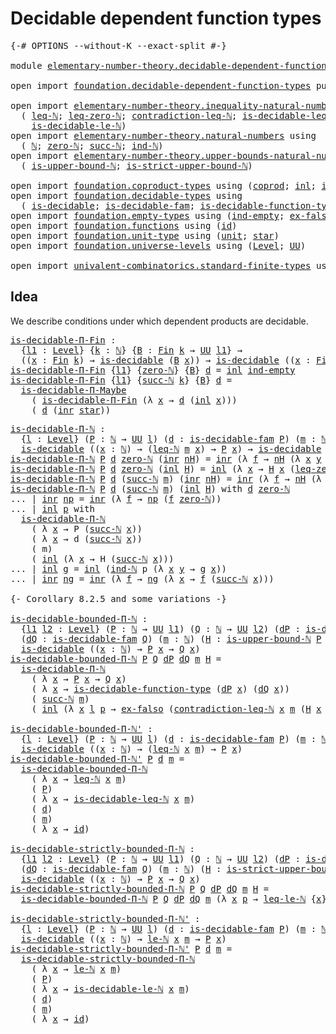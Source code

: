 # Decidable dependent function types

<pre class="Agda"><a id="47" class="Symbol">{-#</a> <a id="51" class="Keyword">OPTIONS</a> <a id="59" class="Pragma">--without-K</a> <a id="71" class="Pragma">--exact-split</a> <a id="85" class="Symbol">#-}</a>

<a id="90" class="Keyword">module</a> <a id="97" href="elementary-number-theory.decidable-dependent-function-types.html" class="Module">elementary-number-theory.decidable-dependent-function-types</a> <a id="157" class="Keyword">where</a>

<a id="164" class="Keyword">open</a> <a id="169" class="Keyword">import</a> <a id="176" href="foundation.decidable-dependent-function-types.html" class="Module">foundation.decidable-dependent-function-types</a> <a id="222" class="Keyword">public</a>

<a id="230" class="Keyword">open</a> <a id="235" class="Keyword">import</a> <a id="242" href="elementary-number-theory.inequality-natural-numbers.html" class="Module">elementary-number-theory.inequality-natural-numbers</a> <a id="294" class="Keyword">using</a>
  <a id="302" class="Symbol">(</a> <a id="304" href="elementary-number-theory.inequality-natural-numbers.html#1407" class="Function">leq-ℕ</a><a id="309" class="Symbol">;</a> <a id="311" href="elementary-number-theory.inequality-natural-numbers.html#1747" class="Function">leq-zero-ℕ</a><a id="321" class="Symbol">;</a> <a id="323" href="elementary-number-theory.inequality-natural-numbers.html#11981" class="Function">contradiction-leq-ℕ</a><a id="342" class="Symbol">;</a> <a id="344" href="elementary-number-theory.inequality-natural-numbers.html#2457" class="Function">is-decidable-leq-ℕ</a><a id="362" class="Symbol">;</a> <a id="364" href="elementary-number-theory.inequality-natural-numbers.html#12249" class="Function">leq-le-ℕ</a><a id="372" class="Symbol">;</a> <a id="374" href="elementary-number-theory.inequality-natural-numbers.html#9483" class="Function">le-ℕ</a><a id="378" class="Symbol">;</a>
    <a id="384" href="elementary-number-theory.inequality-natural-numbers.html#11101" class="Function">is-decidable-le-ℕ</a><a id="401" class="Symbol">)</a>
<a id="403" class="Keyword">open</a> <a id="408" class="Keyword">import</a> <a id="415" href="elementary-number-theory.natural-numbers.html" class="Module">elementary-number-theory.natural-numbers</a> <a id="456" class="Keyword">using</a>
  <a id="464" class="Symbol">(</a> <a id="466" href="elementary-number-theory.natural-numbers.html#1438" class="Datatype">ℕ</a><a id="467" class="Symbol">;</a> <a id="469" href="elementary-number-theory.natural-numbers.html#1459" class="InductiveConstructor">zero-ℕ</a><a id="475" class="Symbol">;</a> <a id="477" href="elementary-number-theory.natural-numbers.html#1472" class="InductiveConstructor">succ-ℕ</a><a id="483" class="Symbol">;</a> <a id="485" href="elementary-number-theory.natural-numbers.html#2491" class="Function">ind-ℕ</a><a id="490" class="Symbol">)</a>
<a id="492" class="Keyword">open</a> <a id="497" class="Keyword">import</a> <a id="504" href="elementary-number-theory.upper-bounds-natural-numbers.html" class="Module">elementary-number-theory.upper-bounds-natural-numbers</a> <a id="558" class="Keyword">using</a>
  <a id="566" class="Symbol">(</a> <a id="568" href="elementary-number-theory.upper-bounds-natural-numbers.html#636" class="Function">is-upper-bound-ℕ</a><a id="584" class="Symbol">;</a> <a id="586" href="elementary-number-theory.upper-bounds-natural-numbers.html#788" class="Function">is-strict-upper-bound-ℕ</a><a id="609" class="Symbol">)</a>

<a id="612" class="Keyword">open</a> <a id="617" class="Keyword">import</a> <a id="624" href="foundation.coproduct-types.html" class="Module">foundation.coproduct-types</a> <a id="651" class="Keyword">using</a> <a id="657" class="Symbol">(</a><a id="658" href="foundation.coproduct-types.html#1168" class="Datatype">coprod</a><a id="664" class="Symbol">;</a> <a id="666" href="foundation.coproduct-types.html#1239" class="InductiveConstructor">inl</a><a id="669" class="Symbol">;</a> <a id="671" href="foundation.coproduct-types.html#1262" class="InductiveConstructor">inr</a><a id="674" class="Symbol">)</a>
<a id="676" class="Keyword">open</a> <a id="681" class="Keyword">import</a> <a id="688" href="foundation.decidable-types.html" class="Module">foundation.decidable-types</a> <a id="715" class="Keyword">using</a>
  <a id="723" class="Symbol">(</a> <a id="725" href="foundation.decidable-types.html#1741" class="Function">is-decidable</a><a id="737" class="Symbol">;</a> <a id="739" href="foundation.decidable-types.html#1819" class="Function">is-decidable-fam</a><a id="755" class="Symbol">;</a> <a id="757" href="foundation.decidable-types.html#4311" class="Function">is-decidable-function-type</a><a id="783" class="Symbol">)</a>
<a id="785" class="Keyword">open</a> <a id="790" class="Keyword">import</a> <a id="797" href="foundation.empty-types.html" class="Module">foundation.empty-types</a> <a id="820" class="Keyword">using</a> <a id="826" class="Symbol">(</a><a id="827" href="foundation.empty-types.html#1316" class="Function">ind-empty</a><a id="836" class="Symbol">;</a> <a id="838" href="foundation.empty-types.html#1395" class="Function">ex-falso</a><a id="846" class="Symbol">)</a>
<a id="848" class="Keyword">open</a> <a id="853" class="Keyword">import</a> <a id="860" href="foundation.functions.html" class="Module">foundation.functions</a> <a id="881" class="Keyword">using</a> <a id="887" class="Symbol">(</a><a id="888" href="foundation-core.functions.html#309" class="Function">id</a><a id="890" class="Symbol">)</a>
<a id="892" class="Keyword">open</a> <a id="897" class="Keyword">import</a> <a id="904" href="foundation.unit-type.html" class="Module">foundation.unit-type</a> <a id="925" class="Keyword">using</a> <a id="931" class="Symbol">(</a><a id="932" href="foundation.unit-type.html#975" class="Datatype">unit</a><a id="936" class="Symbol">;</a> <a id="938" href="foundation.unit-type.html#999" class="InductiveConstructor">star</a><a id="942" class="Symbol">)</a>
<a id="944" class="Keyword">open</a> <a id="949" class="Keyword">import</a> <a id="956" href="foundation.universe-levels.html" class="Module">foundation.universe-levels</a> <a id="983" class="Keyword">using</a> <a id="989" class="Symbol">(</a><a id="990" href="Agda.Primitive.html#597" class="Postulate">Level</a><a id="995" class="Symbol">;</a> <a id="997" href="foundation-core.universe-levels.html#222" class="Primitive">UU</a><a id="999" class="Symbol">)</a>

<a id="1002" class="Keyword">open</a> <a id="1007" class="Keyword">import</a> <a id="1014" href="univalent-combinatorics.standard-finite-types.html" class="Module">univalent-combinatorics.standard-finite-types</a> <a id="1060" class="Keyword">using</a> <a id="1066" class="Symbol">(</a><a id="1067" href="univalent-combinatorics.standard-finite-types.html#1975" class="Function">Fin</a><a id="1070" class="Symbol">)</a>
</pre>
## Idea

We describe conditions under which dependent products are decidable.

<pre class="Agda"><a id="is-decidable-Π-Fin"></a><a id="1164" href="elementary-number-theory.decidable-dependent-function-types.html#1164" class="Function">is-decidable-Π-Fin</a> <a id="1183" class="Symbol">:</a>
  <a id="1187" class="Symbol">{</a><a id="1188" href="elementary-number-theory.decidable-dependent-function-types.html#1188" class="Bound">l1</a> <a id="1191" class="Symbol">:</a> <a id="1193" href="Agda.Primitive.html#597" class="Postulate">Level</a><a id="1198" class="Symbol">}</a> <a id="1200" class="Symbol">{</a><a id="1201" href="elementary-number-theory.decidable-dependent-function-types.html#1201" class="Bound">k</a> <a id="1203" class="Symbol">:</a> <a id="1205" href="elementary-number-theory.natural-numbers.html#1438" class="Datatype">ℕ</a><a id="1206" class="Symbol">}</a> <a id="1208" class="Symbol">{</a><a id="1209" href="elementary-number-theory.decidable-dependent-function-types.html#1209" class="Bound">B</a> <a id="1211" class="Symbol">:</a> <a id="1213" href="univalent-combinatorics.standard-finite-types.html#1975" class="Function">Fin</a> <a id="1217" href="elementary-number-theory.decidable-dependent-function-types.html#1201" class="Bound">k</a> <a id="1219" class="Symbol">→</a> <a id="1221" href="foundation-core.universe-levels.html#222" class="Primitive">UU</a> <a id="1224" href="elementary-number-theory.decidable-dependent-function-types.html#1188" class="Bound">l1</a><a id="1226" class="Symbol">}</a> <a id="1228" class="Symbol">→</a>
  <a id="1232" class="Symbol">((</a><a id="1234" href="elementary-number-theory.decidable-dependent-function-types.html#1234" class="Bound">x</a> <a id="1236" class="Symbol">:</a> <a id="1238" href="univalent-combinatorics.standard-finite-types.html#1975" class="Function">Fin</a> <a id="1242" href="elementary-number-theory.decidable-dependent-function-types.html#1201" class="Bound">k</a><a id="1243" class="Symbol">)</a> <a id="1245" class="Symbol">→</a> <a id="1247" href="foundation.decidable-types.html#1741" class="Function">is-decidable</a> <a id="1260" class="Symbol">(</a><a id="1261" href="elementary-number-theory.decidable-dependent-function-types.html#1209" class="Bound">B</a> <a id="1263" href="elementary-number-theory.decidable-dependent-function-types.html#1234" class="Bound">x</a><a id="1264" class="Symbol">))</a> <a id="1267" class="Symbol">→</a> <a id="1269" href="foundation.decidable-types.html#1741" class="Function">is-decidable</a> <a id="1282" class="Symbol">((</a><a id="1284" href="elementary-number-theory.decidable-dependent-function-types.html#1284" class="Bound">x</a> <a id="1286" class="Symbol">:</a> <a id="1288" href="univalent-combinatorics.standard-finite-types.html#1975" class="Function">Fin</a> <a id="1292" href="elementary-number-theory.decidable-dependent-function-types.html#1201" class="Bound">k</a><a id="1293" class="Symbol">)</a> <a id="1295" class="Symbol">→</a> <a id="1297" href="elementary-number-theory.decidable-dependent-function-types.html#1209" class="Bound">B</a> <a id="1299" href="elementary-number-theory.decidable-dependent-function-types.html#1284" class="Bound">x</a><a id="1300" class="Symbol">)</a>
<a id="1302" href="elementary-number-theory.decidable-dependent-function-types.html#1164" class="Function">is-decidable-Π-Fin</a> <a id="1321" class="Symbol">{</a><a id="1322" href="elementary-number-theory.decidable-dependent-function-types.html#1322" class="Bound">l1</a><a id="1324" class="Symbol">}</a> <a id="1326" class="Symbol">{</a><a id="1327" href="elementary-number-theory.natural-numbers.html#1459" class="InductiveConstructor">zero-ℕ</a><a id="1333" class="Symbol">}</a> <a id="1335" class="Symbol">{</a><a id="1336" href="elementary-number-theory.decidable-dependent-function-types.html#1336" class="Bound">B</a><a id="1337" class="Symbol">}</a> <a id="1339" href="elementary-number-theory.decidable-dependent-function-types.html#1339" class="Bound">d</a> <a id="1341" class="Symbol">=</a> <a id="1343" href="foundation.coproduct-types.html#1239" class="InductiveConstructor">inl</a> <a id="1347" href="foundation.empty-types.html#1316" class="Function">ind-empty</a>
<a id="1357" href="elementary-number-theory.decidable-dependent-function-types.html#1164" class="Function">is-decidable-Π-Fin</a> <a id="1376" class="Symbol">{</a><a id="1377" href="elementary-number-theory.decidable-dependent-function-types.html#1377" class="Bound">l1</a><a id="1379" class="Symbol">}</a> <a id="1381" class="Symbol">{</a><a id="1382" href="elementary-number-theory.natural-numbers.html#1472" class="InductiveConstructor">succ-ℕ</a> <a id="1389" href="elementary-number-theory.decidable-dependent-function-types.html#1389" class="Bound">k</a><a id="1390" class="Symbol">}</a> <a id="1392" class="Symbol">{</a><a id="1393" href="elementary-number-theory.decidable-dependent-function-types.html#1393" class="Bound">B</a><a id="1394" class="Symbol">}</a> <a id="1396" href="elementary-number-theory.decidable-dependent-function-types.html#1396" class="Bound">d</a> <a id="1398" class="Symbol">=</a>
  <a id="1402" href="foundation.decidable-dependent-function-types.html#1393" class="Function">is-decidable-Π-Maybe</a>
    <a id="1427" class="Symbol">(</a> <a id="1429" href="elementary-number-theory.decidable-dependent-function-types.html#1164" class="Function">is-decidable-Π-Fin</a> <a id="1448" class="Symbol">(λ</a> <a id="1451" href="elementary-number-theory.decidable-dependent-function-types.html#1451" class="Bound">x</a> <a id="1453" class="Symbol">→</a> <a id="1455" href="elementary-number-theory.decidable-dependent-function-types.html#1396" class="Bound">d</a> <a id="1457" class="Symbol">(</a><a id="1458" href="foundation.coproduct-types.html#1239" class="InductiveConstructor">inl</a> <a id="1462" href="elementary-number-theory.decidable-dependent-function-types.html#1451" class="Bound">x</a><a id="1463" class="Symbol">)))</a>
    <a id="1471" class="Symbol">(</a> <a id="1473" href="elementary-number-theory.decidable-dependent-function-types.html#1396" class="Bound">d</a> <a id="1475" class="Symbol">(</a><a id="1476" href="foundation.coproduct-types.html#1262" class="InductiveConstructor">inr</a> <a id="1480" href="foundation.unit-type.html#999" class="InductiveConstructor">star</a><a id="1484" class="Symbol">))</a>
</pre>
<pre class="Agda"><a id="is-decidable-Π-ℕ"></a><a id="1500" href="elementary-number-theory.decidable-dependent-function-types.html#1500" class="Function">is-decidable-Π-ℕ</a> <a id="1517" class="Symbol">:</a>
  <a id="1521" class="Symbol">{</a><a id="1522" href="elementary-number-theory.decidable-dependent-function-types.html#1522" class="Bound">l</a> <a id="1524" class="Symbol">:</a> <a id="1526" href="Agda.Primitive.html#597" class="Postulate">Level</a><a id="1531" class="Symbol">}</a> <a id="1533" class="Symbol">(</a><a id="1534" href="elementary-number-theory.decidable-dependent-function-types.html#1534" class="Bound">P</a> <a id="1536" class="Symbol">:</a> <a id="1538" href="elementary-number-theory.natural-numbers.html#1438" class="Datatype">ℕ</a> <a id="1540" class="Symbol">→</a> <a id="1542" href="foundation-core.universe-levels.html#222" class="Primitive">UU</a> <a id="1545" href="elementary-number-theory.decidable-dependent-function-types.html#1522" class="Bound">l</a><a id="1546" class="Symbol">)</a> <a id="1548" class="Symbol">(</a><a id="1549" href="elementary-number-theory.decidable-dependent-function-types.html#1549" class="Bound">d</a> <a id="1551" class="Symbol">:</a> <a id="1553" href="foundation.decidable-types.html#1819" class="Function">is-decidable-fam</a> <a id="1570" href="elementary-number-theory.decidable-dependent-function-types.html#1534" class="Bound">P</a><a id="1571" class="Symbol">)</a> <a id="1573" class="Symbol">(</a><a id="1574" href="elementary-number-theory.decidable-dependent-function-types.html#1574" class="Bound">m</a> <a id="1576" class="Symbol">:</a> <a id="1578" href="elementary-number-theory.natural-numbers.html#1438" class="Datatype">ℕ</a><a id="1579" class="Symbol">)</a> <a id="1581" class="Symbol">→</a>
  <a id="1585" href="foundation.decidable-types.html#1741" class="Function">is-decidable</a> <a id="1598" class="Symbol">((</a><a id="1600" href="elementary-number-theory.decidable-dependent-function-types.html#1600" class="Bound">x</a> <a id="1602" class="Symbol">:</a> <a id="1604" href="elementary-number-theory.natural-numbers.html#1438" class="Datatype">ℕ</a><a id="1605" class="Symbol">)</a> <a id="1607" class="Symbol">→</a> <a id="1609" class="Symbol">(</a><a id="1610" href="elementary-number-theory.inequality-natural-numbers.html#1407" class="Function">leq-ℕ</a> <a id="1616" href="elementary-number-theory.decidable-dependent-function-types.html#1574" class="Bound">m</a> <a id="1618" href="elementary-number-theory.decidable-dependent-function-types.html#1600" class="Bound">x</a><a id="1619" class="Symbol">)</a> <a id="1621" class="Symbol">→</a> <a id="1623" href="elementary-number-theory.decidable-dependent-function-types.html#1534" class="Bound">P</a> <a id="1625" href="elementary-number-theory.decidable-dependent-function-types.html#1600" class="Bound">x</a><a id="1626" class="Symbol">)</a> <a id="1628" class="Symbol">→</a> <a id="1630" href="foundation.decidable-types.html#1741" class="Function">is-decidable</a> <a id="1643" class="Symbol">((</a><a id="1645" href="elementary-number-theory.decidable-dependent-function-types.html#1645" class="Bound">x</a> <a id="1647" class="Symbol">:</a> <a id="1649" href="elementary-number-theory.natural-numbers.html#1438" class="Datatype">ℕ</a><a id="1650" class="Symbol">)</a> <a id="1652" class="Symbol">→</a> <a id="1654" href="elementary-number-theory.decidable-dependent-function-types.html#1534" class="Bound">P</a> <a id="1656" href="elementary-number-theory.decidable-dependent-function-types.html#1645" class="Bound">x</a><a id="1657" class="Symbol">)</a>
<a id="1659" href="elementary-number-theory.decidable-dependent-function-types.html#1500" class="Function">is-decidable-Π-ℕ</a> <a id="1676" href="elementary-number-theory.decidable-dependent-function-types.html#1676" class="Bound">P</a> <a id="1678" href="elementary-number-theory.decidable-dependent-function-types.html#1678" class="Bound">d</a> <a id="1680" href="elementary-number-theory.natural-numbers.html#1459" class="InductiveConstructor">zero-ℕ</a> <a id="1687" class="Symbol">(</a><a id="1688" href="foundation.coproduct-types.html#1262" class="InductiveConstructor">inr</a> <a id="1692" href="elementary-number-theory.decidable-dependent-function-types.html#1692" class="Bound">nH</a><a id="1694" class="Symbol">)</a> <a id="1696" class="Symbol">=</a> <a id="1698" href="foundation.coproduct-types.html#1262" class="InductiveConstructor">inr</a> <a id="1702" class="Symbol">(λ</a> <a id="1705" href="elementary-number-theory.decidable-dependent-function-types.html#1705" class="Bound">f</a> <a id="1707" class="Symbol">→</a> <a id="1709" href="elementary-number-theory.decidable-dependent-function-types.html#1692" class="Bound">nH</a> <a id="1712" class="Symbol">(λ</a> <a id="1715" href="elementary-number-theory.decidable-dependent-function-types.html#1715" class="Bound">x</a> <a id="1717" href="elementary-number-theory.decidable-dependent-function-types.html#1717" class="Bound">y</a> <a id="1719" class="Symbol">→</a> <a id="1721" href="elementary-number-theory.decidable-dependent-function-types.html#1705" class="Bound">f</a> <a id="1723" href="elementary-number-theory.decidable-dependent-function-types.html#1715" class="Bound">x</a><a id="1724" class="Symbol">))</a>
<a id="1727" href="elementary-number-theory.decidable-dependent-function-types.html#1500" class="Function">is-decidable-Π-ℕ</a> <a id="1744" href="elementary-number-theory.decidable-dependent-function-types.html#1744" class="Bound">P</a> <a id="1746" href="elementary-number-theory.decidable-dependent-function-types.html#1746" class="Bound">d</a> <a id="1748" href="elementary-number-theory.natural-numbers.html#1459" class="InductiveConstructor">zero-ℕ</a> <a id="1755" class="Symbol">(</a><a id="1756" href="foundation.coproduct-types.html#1239" class="InductiveConstructor">inl</a> <a id="1760" href="elementary-number-theory.decidable-dependent-function-types.html#1760" class="Bound">H</a><a id="1761" class="Symbol">)</a> <a id="1763" class="Symbol">=</a> <a id="1765" href="foundation.coproduct-types.html#1239" class="InductiveConstructor">inl</a> <a id="1769" class="Symbol">(λ</a> <a id="1772" href="elementary-number-theory.decidable-dependent-function-types.html#1772" class="Bound">x</a> <a id="1774" class="Symbol">→</a> <a id="1776" href="elementary-number-theory.decidable-dependent-function-types.html#1760" class="Bound">H</a> <a id="1778" href="elementary-number-theory.decidable-dependent-function-types.html#1772" class="Bound">x</a> <a id="1780" class="Symbol">(</a><a id="1781" href="elementary-number-theory.inequality-natural-numbers.html#1747" class="Function">leq-zero-ℕ</a> <a id="1792" href="elementary-number-theory.decidable-dependent-function-types.html#1772" class="Bound">x</a><a id="1793" class="Symbol">))</a>
<a id="1796" href="elementary-number-theory.decidable-dependent-function-types.html#1500" class="Function">is-decidable-Π-ℕ</a> <a id="1813" href="elementary-number-theory.decidable-dependent-function-types.html#1813" class="Bound">P</a> <a id="1815" href="elementary-number-theory.decidable-dependent-function-types.html#1815" class="Bound">d</a> <a id="1817" class="Symbol">(</a><a id="1818" href="elementary-number-theory.natural-numbers.html#1472" class="InductiveConstructor">succ-ℕ</a> <a id="1825" href="elementary-number-theory.decidable-dependent-function-types.html#1825" class="Bound">m</a><a id="1826" class="Symbol">)</a> <a id="1828" class="Symbol">(</a><a id="1829" href="foundation.coproduct-types.html#1262" class="InductiveConstructor">inr</a> <a id="1833" href="elementary-number-theory.decidable-dependent-function-types.html#1833" class="Bound">nH</a><a id="1835" class="Symbol">)</a> <a id="1837" class="Symbol">=</a> <a id="1839" href="foundation.coproduct-types.html#1262" class="InductiveConstructor">inr</a> <a id="1843" class="Symbol">(λ</a> <a id="1846" href="elementary-number-theory.decidable-dependent-function-types.html#1846" class="Bound">f</a> <a id="1848" class="Symbol">→</a> <a id="1850" href="elementary-number-theory.decidable-dependent-function-types.html#1833" class="Bound">nH</a> <a id="1853" class="Symbol">(λ</a> <a id="1856" href="elementary-number-theory.decidable-dependent-function-types.html#1856" class="Bound">x</a> <a id="1858" href="elementary-number-theory.decidable-dependent-function-types.html#1858" class="Bound">y</a> <a id="1860" class="Symbol">→</a> <a id="1862" href="elementary-number-theory.decidable-dependent-function-types.html#1846" class="Bound">f</a> <a id="1864" href="elementary-number-theory.decidable-dependent-function-types.html#1856" class="Bound">x</a><a id="1865" class="Symbol">))</a>
<a id="1868" href="elementary-number-theory.decidable-dependent-function-types.html#1500" class="Function">is-decidable-Π-ℕ</a> <a id="1885" href="elementary-number-theory.decidable-dependent-function-types.html#1885" class="Bound">P</a> <a id="1887" href="elementary-number-theory.decidable-dependent-function-types.html#1887" class="Bound">d</a> <a id="1889" class="Symbol">(</a><a id="1890" href="elementary-number-theory.natural-numbers.html#1472" class="InductiveConstructor">succ-ℕ</a> <a id="1897" href="elementary-number-theory.decidable-dependent-function-types.html#1897" class="Bound">m</a><a id="1898" class="Symbol">)</a> <a id="1900" class="Symbol">(</a><a id="1901" href="foundation.coproduct-types.html#1239" class="InductiveConstructor">inl</a> <a id="1905" href="elementary-number-theory.decidable-dependent-function-types.html#1905" class="Bound">H</a><a id="1906" class="Symbol">)</a> <a id="1908" class="Keyword">with</a> <a id="1913" href="elementary-number-theory.decidable-dependent-function-types.html#1887" class="Bound">d</a> <a id="1915" href="elementary-number-theory.natural-numbers.html#1459" class="InductiveConstructor">zero-ℕ</a>
<a id="1922" class="Symbol">...</a> <a id="1926" class="Symbol">|</a> <a id="1928" href="foundation.coproduct-types.html#1262" class="InductiveConstructor">inr</a> <a id="1932" href="elementary-number-theory.decidable-dependent-function-types.html#1932" class="Bound">np</a> <a id="1935" class="Symbol">=</a> <a id="1937" href="foundation.coproduct-types.html#1262" class="InductiveConstructor">inr</a> <a id="1941" class="Symbol">(λ</a> <a id="1944" href="elementary-number-theory.decidable-dependent-function-types.html#1944" class="Bound">f</a> <a id="1946" class="Symbol">→</a> <a id="1948" href="elementary-number-theory.decidable-dependent-function-types.html#1932" class="Bound">np</a> <a id="1951" class="Symbol">(</a><a id="1952" href="elementary-number-theory.decidable-dependent-function-types.html#1944" class="Bound">f</a> <a id="1954" href="elementary-number-theory.natural-numbers.html#1459" class="InductiveConstructor">zero-ℕ</a><a id="1960" class="Symbol">))</a>
<a id="1963" class="Symbol">...</a> <a id="1967" class="Symbol">|</a> <a id="1969" href="foundation.coproduct-types.html#1239" class="InductiveConstructor">inl</a> <a id="1973" href="elementary-number-theory.decidable-dependent-function-types.html#1973" class="Bound">p</a> <a id="1975" class="Keyword">with</a>
  <a id="1982" href="elementary-number-theory.decidable-dependent-function-types.html#1500" class="Function">is-decidable-Π-ℕ</a>
    <a id="2003" class="Symbol">(</a> <a id="2005" class="Symbol">λ</a> <a id="2007" href="elementary-number-theory.decidable-dependent-function-types.html#2007" class="Bound">x</a> <a id="2009" class="Symbol">→</a> <a id="2011" class="Bound">P</a> <a id="2013" class="Symbol">(</a><a id="2014" href="elementary-number-theory.natural-numbers.html#1472" class="InductiveConstructor">succ-ℕ</a> <a id="2021" href="elementary-number-theory.decidable-dependent-function-types.html#2007" class="Bound">x</a><a id="2022" class="Symbol">))</a>
    <a id="2029" class="Symbol">(</a> <a id="2031" class="Symbol">λ</a> <a id="2033" href="elementary-number-theory.decidable-dependent-function-types.html#2033" class="Bound">x</a> <a id="2035" class="Symbol">→</a> <a id="2037" class="Bound">d</a> <a id="2039" class="Symbol">(</a><a id="2040" href="elementary-number-theory.natural-numbers.html#1472" class="InductiveConstructor">succ-ℕ</a> <a id="2047" href="elementary-number-theory.decidable-dependent-function-types.html#2033" class="Bound">x</a><a id="2048" class="Symbol">))</a>
    <a id="2055" class="Symbol">(</a> <a id="2057" class="Bound">m</a><a id="2058" class="Symbol">)</a>
    <a id="2064" class="Symbol">(</a> <a id="2066" href="foundation.coproduct-types.html#1239" class="InductiveConstructor">inl</a> <a id="2070" class="Symbol">(λ</a> <a id="2073" href="elementary-number-theory.decidable-dependent-function-types.html#2073" class="Bound">x</a> <a id="2075" class="Symbol">→</a> <a id="2077" class="Bound">H</a> <a id="2079" class="Symbol">(</a><a id="2080" href="elementary-number-theory.natural-numbers.html#1472" class="InductiveConstructor">succ-ℕ</a> <a id="2087" href="elementary-number-theory.decidable-dependent-function-types.html#2073" class="Bound">x</a><a id="2088" class="Symbol">)))</a>
<a id="2092" class="Symbol">...</a> <a id="2096" class="Symbol">|</a> <a id="2098" href="foundation.coproduct-types.html#1239" class="InductiveConstructor">inl</a> <a id="2102" href="elementary-number-theory.decidable-dependent-function-types.html#2102" class="Bound">g</a> <a id="2104" class="Symbol">=</a> <a id="2106" href="foundation.coproduct-types.html#1239" class="InductiveConstructor">inl</a> <a id="2110" class="Symbol">(</a><a id="2111" href="elementary-number-theory.natural-numbers.html#2491" class="Function">ind-ℕ</a> <a id="2117" class="Bound">p</a> <a id="2119" class="Symbol">(λ</a> <a id="2122" href="elementary-number-theory.decidable-dependent-function-types.html#2122" class="Bound">x</a> <a id="2124" href="elementary-number-theory.decidable-dependent-function-types.html#2124" class="Bound">y</a> <a id="2126" class="Symbol">→</a> <a id="2128" href="elementary-number-theory.decidable-dependent-function-types.html#2102" class="Bound">g</a> <a id="2130" href="elementary-number-theory.decidable-dependent-function-types.html#2122" class="Bound">x</a><a id="2131" class="Symbol">))</a>
<a id="2134" class="Symbol">...</a> <a id="2138" class="Symbol">|</a> <a id="2140" href="foundation.coproduct-types.html#1262" class="InductiveConstructor">inr</a> <a id="2144" href="elementary-number-theory.decidable-dependent-function-types.html#2144" class="Bound">ng</a> <a id="2147" class="Symbol">=</a> <a id="2149" href="foundation.coproduct-types.html#1262" class="InductiveConstructor">inr</a> <a id="2153" class="Symbol">(λ</a> <a id="2156" href="elementary-number-theory.decidable-dependent-function-types.html#2156" class="Bound">f</a> <a id="2158" class="Symbol">→</a> <a id="2160" href="elementary-number-theory.decidable-dependent-function-types.html#2144" class="Bound">ng</a> <a id="2163" class="Symbol">(λ</a> <a id="2166" href="elementary-number-theory.decidable-dependent-function-types.html#2166" class="Bound">x</a> <a id="2168" class="Symbol">→</a> <a id="2170" href="elementary-number-theory.decidable-dependent-function-types.html#2156" class="Bound">f</a> <a id="2172" class="Symbol">(</a><a id="2173" href="elementary-number-theory.natural-numbers.html#1472" class="InductiveConstructor">succ-ℕ</a> <a id="2180" href="elementary-number-theory.decidable-dependent-function-types.html#2166" class="Bound">x</a><a id="2181" class="Symbol">)))</a>

<a id="2186" class="Comment">{- Corollary 8.2.5 and some variations -}</a>

<a id="is-decidable-bounded-Π-ℕ"></a><a id="2229" href="elementary-number-theory.decidable-dependent-function-types.html#2229" class="Function">is-decidable-bounded-Π-ℕ</a> <a id="2254" class="Symbol">:</a>
  <a id="2258" class="Symbol">{</a><a id="2259" href="elementary-number-theory.decidable-dependent-function-types.html#2259" class="Bound">l1</a> <a id="2262" href="elementary-number-theory.decidable-dependent-function-types.html#2262" class="Bound">l2</a> <a id="2265" class="Symbol">:</a> <a id="2267" href="Agda.Primitive.html#597" class="Postulate">Level</a><a id="2272" class="Symbol">}</a> <a id="2274" class="Symbol">(</a><a id="2275" href="elementary-number-theory.decidable-dependent-function-types.html#2275" class="Bound">P</a> <a id="2277" class="Symbol">:</a> <a id="2279" href="elementary-number-theory.natural-numbers.html#1438" class="Datatype">ℕ</a> <a id="2281" class="Symbol">→</a> <a id="2283" href="foundation-core.universe-levels.html#222" class="Primitive">UU</a> <a id="2286" href="elementary-number-theory.decidable-dependent-function-types.html#2259" class="Bound">l1</a><a id="2288" class="Symbol">)</a> <a id="2290" class="Symbol">(</a><a id="2291" href="elementary-number-theory.decidable-dependent-function-types.html#2291" class="Bound">Q</a> <a id="2293" class="Symbol">:</a> <a id="2295" href="elementary-number-theory.natural-numbers.html#1438" class="Datatype">ℕ</a> <a id="2297" class="Symbol">→</a> <a id="2299" href="foundation-core.universe-levels.html#222" class="Primitive">UU</a> <a id="2302" href="elementary-number-theory.decidable-dependent-function-types.html#2262" class="Bound">l2</a><a id="2304" class="Symbol">)</a> <a id="2306" class="Symbol">(</a><a id="2307" href="elementary-number-theory.decidable-dependent-function-types.html#2307" class="Bound">dP</a> <a id="2310" class="Symbol">:</a> <a id="2312" href="foundation.decidable-types.html#1819" class="Function">is-decidable-fam</a> <a id="2329" href="elementary-number-theory.decidable-dependent-function-types.html#2275" class="Bound">P</a><a id="2330" class="Symbol">)</a> <a id="2332" class="Symbol">→</a>
  <a id="2336" class="Symbol">(</a><a id="2337" href="elementary-number-theory.decidable-dependent-function-types.html#2337" class="Bound">dQ</a> <a id="2340" class="Symbol">:</a> <a id="2342" href="foundation.decidable-types.html#1819" class="Function">is-decidable-fam</a> <a id="2359" href="elementary-number-theory.decidable-dependent-function-types.html#2291" class="Bound">Q</a><a id="2360" class="Symbol">)</a> <a id="2362" class="Symbol">(</a><a id="2363" href="elementary-number-theory.decidable-dependent-function-types.html#2363" class="Bound">m</a> <a id="2365" class="Symbol">:</a> <a id="2367" href="elementary-number-theory.natural-numbers.html#1438" class="Datatype">ℕ</a><a id="2368" class="Symbol">)</a> <a id="2370" class="Symbol">(</a><a id="2371" href="elementary-number-theory.decidable-dependent-function-types.html#2371" class="Bound">H</a> <a id="2373" class="Symbol">:</a> <a id="2375" href="elementary-number-theory.upper-bounds-natural-numbers.html#636" class="Function">is-upper-bound-ℕ</a> <a id="2392" href="elementary-number-theory.decidable-dependent-function-types.html#2275" class="Bound">P</a> <a id="2394" href="elementary-number-theory.decidable-dependent-function-types.html#2363" class="Bound">m</a><a id="2395" class="Symbol">)</a> <a id="2397" class="Symbol">→</a>
  <a id="2401" href="foundation.decidable-types.html#1741" class="Function">is-decidable</a> <a id="2414" class="Symbol">((</a><a id="2416" href="elementary-number-theory.decidable-dependent-function-types.html#2416" class="Bound">x</a> <a id="2418" class="Symbol">:</a> <a id="2420" href="elementary-number-theory.natural-numbers.html#1438" class="Datatype">ℕ</a><a id="2421" class="Symbol">)</a> <a id="2423" class="Symbol">→</a> <a id="2425" href="elementary-number-theory.decidable-dependent-function-types.html#2275" class="Bound">P</a> <a id="2427" href="elementary-number-theory.decidable-dependent-function-types.html#2416" class="Bound">x</a> <a id="2429" class="Symbol">→</a> <a id="2431" href="elementary-number-theory.decidable-dependent-function-types.html#2291" class="Bound">Q</a> <a id="2433" href="elementary-number-theory.decidable-dependent-function-types.html#2416" class="Bound">x</a><a id="2434" class="Symbol">)</a>
<a id="2436" href="elementary-number-theory.decidable-dependent-function-types.html#2229" class="Function">is-decidable-bounded-Π-ℕ</a> <a id="2461" href="elementary-number-theory.decidable-dependent-function-types.html#2461" class="Bound">P</a> <a id="2463" href="elementary-number-theory.decidable-dependent-function-types.html#2463" class="Bound">Q</a> <a id="2465" href="elementary-number-theory.decidable-dependent-function-types.html#2465" class="Bound">dP</a> <a id="2468" href="elementary-number-theory.decidable-dependent-function-types.html#2468" class="Bound">dQ</a> <a id="2471" href="elementary-number-theory.decidable-dependent-function-types.html#2471" class="Bound">m</a> <a id="2473" href="elementary-number-theory.decidable-dependent-function-types.html#2473" class="Bound">H</a> <a id="2475" class="Symbol">=</a>
  <a id="2479" href="elementary-number-theory.decidable-dependent-function-types.html#1500" class="Function">is-decidable-Π-ℕ</a>
    <a id="2500" class="Symbol">(</a> <a id="2502" class="Symbol">λ</a> <a id="2504" href="elementary-number-theory.decidable-dependent-function-types.html#2504" class="Bound">x</a> <a id="2506" class="Symbol">→</a> <a id="2508" href="elementary-number-theory.decidable-dependent-function-types.html#2461" class="Bound">P</a> <a id="2510" href="elementary-number-theory.decidable-dependent-function-types.html#2504" class="Bound">x</a> <a id="2512" class="Symbol">→</a> <a id="2514" href="elementary-number-theory.decidable-dependent-function-types.html#2463" class="Bound">Q</a> <a id="2516" href="elementary-number-theory.decidable-dependent-function-types.html#2504" class="Bound">x</a><a id="2517" class="Symbol">)</a>
    <a id="2523" class="Symbol">(</a> <a id="2525" class="Symbol">λ</a> <a id="2527" href="elementary-number-theory.decidable-dependent-function-types.html#2527" class="Bound">x</a> <a id="2529" class="Symbol">→</a> <a id="2531" href="foundation.decidable-types.html#4311" class="Function">is-decidable-function-type</a> <a id="2558" class="Symbol">(</a><a id="2559" href="elementary-number-theory.decidable-dependent-function-types.html#2465" class="Bound">dP</a> <a id="2562" href="elementary-number-theory.decidable-dependent-function-types.html#2527" class="Bound">x</a><a id="2563" class="Symbol">)</a> <a id="2565" class="Symbol">(</a><a id="2566" href="elementary-number-theory.decidable-dependent-function-types.html#2468" class="Bound">dQ</a> <a id="2569" href="elementary-number-theory.decidable-dependent-function-types.html#2527" class="Bound">x</a><a id="2570" class="Symbol">))</a>
    <a id="2577" class="Symbol">(</a> <a id="2579" href="elementary-number-theory.natural-numbers.html#1472" class="InductiveConstructor">succ-ℕ</a> <a id="2586" href="elementary-number-theory.decidable-dependent-function-types.html#2471" class="Bound">m</a><a id="2587" class="Symbol">)</a>
    <a id="2593" class="Symbol">(</a> <a id="2595" href="foundation.coproduct-types.html#1239" class="InductiveConstructor">inl</a> <a id="2599" class="Symbol">(λ</a> <a id="2602" href="elementary-number-theory.decidable-dependent-function-types.html#2602" class="Bound">x</a> <a id="2604" href="elementary-number-theory.decidable-dependent-function-types.html#2604" class="Bound">l</a> <a id="2606" href="elementary-number-theory.decidable-dependent-function-types.html#2606" class="Bound">p</a> <a id="2608" class="Symbol">→</a> <a id="2610" href="foundation.empty-types.html#1395" class="Function">ex-falso</a> <a id="2619" class="Symbol">(</a><a id="2620" href="elementary-number-theory.inequality-natural-numbers.html#11981" class="Function">contradiction-leq-ℕ</a> <a id="2640" href="elementary-number-theory.decidable-dependent-function-types.html#2602" class="Bound">x</a> <a id="2642" href="elementary-number-theory.decidable-dependent-function-types.html#2471" class="Bound">m</a> <a id="2644" class="Symbol">(</a><a id="2645" href="elementary-number-theory.decidable-dependent-function-types.html#2473" class="Bound">H</a> <a id="2647" href="elementary-number-theory.decidable-dependent-function-types.html#2602" class="Bound">x</a> <a id="2649" href="elementary-number-theory.decidable-dependent-function-types.html#2606" class="Bound">p</a><a id="2650" class="Symbol">)</a> <a id="2652" href="elementary-number-theory.decidable-dependent-function-types.html#2604" class="Bound">l</a><a id="2653" class="Symbol">)))</a>

<a id="is-decidable-bounded-Π-ℕ&#39;"></a><a id="2658" href="elementary-number-theory.decidable-dependent-function-types.html#2658" class="Function">is-decidable-bounded-Π-ℕ&#39;</a> <a id="2684" class="Symbol">:</a>
  <a id="2688" class="Symbol">{</a><a id="2689" href="elementary-number-theory.decidable-dependent-function-types.html#2689" class="Bound">l</a> <a id="2691" class="Symbol">:</a> <a id="2693" href="Agda.Primitive.html#597" class="Postulate">Level</a><a id="2698" class="Symbol">}</a> <a id="2700" class="Symbol">(</a><a id="2701" href="elementary-number-theory.decidable-dependent-function-types.html#2701" class="Bound">P</a> <a id="2703" class="Symbol">:</a> <a id="2705" href="elementary-number-theory.natural-numbers.html#1438" class="Datatype">ℕ</a> <a id="2707" class="Symbol">→</a> <a id="2709" href="foundation-core.universe-levels.html#222" class="Primitive">UU</a> <a id="2712" href="elementary-number-theory.decidable-dependent-function-types.html#2689" class="Bound">l</a><a id="2713" class="Symbol">)</a> <a id="2715" class="Symbol">(</a><a id="2716" href="elementary-number-theory.decidable-dependent-function-types.html#2716" class="Bound">d</a> <a id="2718" class="Symbol">:</a> <a id="2720" href="foundation.decidable-types.html#1819" class="Function">is-decidable-fam</a> <a id="2737" href="elementary-number-theory.decidable-dependent-function-types.html#2701" class="Bound">P</a><a id="2738" class="Symbol">)</a> <a id="2740" class="Symbol">(</a><a id="2741" href="elementary-number-theory.decidable-dependent-function-types.html#2741" class="Bound">m</a> <a id="2743" class="Symbol">:</a> <a id="2745" href="elementary-number-theory.natural-numbers.html#1438" class="Datatype">ℕ</a><a id="2746" class="Symbol">)</a> <a id="2748" class="Symbol">→</a>
  <a id="2752" href="foundation.decidable-types.html#1741" class="Function">is-decidable</a> <a id="2765" class="Symbol">((</a><a id="2767" href="elementary-number-theory.decidable-dependent-function-types.html#2767" class="Bound">x</a> <a id="2769" class="Symbol">:</a> <a id="2771" href="elementary-number-theory.natural-numbers.html#1438" class="Datatype">ℕ</a><a id="2772" class="Symbol">)</a> <a id="2774" class="Symbol">→</a> <a id="2776" class="Symbol">(</a><a id="2777" href="elementary-number-theory.inequality-natural-numbers.html#1407" class="Function">leq-ℕ</a> <a id="2783" href="elementary-number-theory.decidable-dependent-function-types.html#2767" class="Bound">x</a> <a id="2785" href="elementary-number-theory.decidable-dependent-function-types.html#2741" class="Bound">m</a><a id="2786" class="Symbol">)</a> <a id="2788" class="Symbol">→</a> <a id="2790" href="elementary-number-theory.decidable-dependent-function-types.html#2701" class="Bound">P</a> <a id="2792" href="elementary-number-theory.decidable-dependent-function-types.html#2767" class="Bound">x</a><a id="2793" class="Symbol">)</a>
<a id="2795" href="elementary-number-theory.decidable-dependent-function-types.html#2658" class="Function">is-decidable-bounded-Π-ℕ&#39;</a> <a id="2821" href="elementary-number-theory.decidable-dependent-function-types.html#2821" class="Bound">P</a> <a id="2823" href="elementary-number-theory.decidable-dependent-function-types.html#2823" class="Bound">d</a> <a id="2825" href="elementary-number-theory.decidable-dependent-function-types.html#2825" class="Bound">m</a> <a id="2827" class="Symbol">=</a>
  <a id="2831" href="elementary-number-theory.decidable-dependent-function-types.html#2229" class="Function">is-decidable-bounded-Π-ℕ</a>
    <a id="2860" class="Symbol">(</a> <a id="2862" class="Symbol">λ</a> <a id="2864" href="elementary-number-theory.decidable-dependent-function-types.html#2864" class="Bound">x</a> <a id="2866" class="Symbol">→</a> <a id="2868" href="elementary-number-theory.inequality-natural-numbers.html#1407" class="Function">leq-ℕ</a> <a id="2874" href="elementary-number-theory.decidable-dependent-function-types.html#2864" class="Bound">x</a> <a id="2876" href="elementary-number-theory.decidable-dependent-function-types.html#2825" class="Bound">m</a><a id="2877" class="Symbol">)</a>
    <a id="2883" class="Symbol">(</a> <a id="2885" href="elementary-number-theory.decidable-dependent-function-types.html#2821" class="Bound">P</a><a id="2886" class="Symbol">)</a>
    <a id="2892" class="Symbol">(</a> <a id="2894" class="Symbol">λ</a> <a id="2896" href="elementary-number-theory.decidable-dependent-function-types.html#2896" class="Bound">x</a> <a id="2898" class="Symbol">→</a> <a id="2900" href="elementary-number-theory.inequality-natural-numbers.html#2457" class="Function">is-decidable-leq-ℕ</a> <a id="2919" href="elementary-number-theory.decidable-dependent-function-types.html#2896" class="Bound">x</a> <a id="2921" href="elementary-number-theory.decidable-dependent-function-types.html#2825" class="Bound">m</a><a id="2922" class="Symbol">)</a>
    <a id="2928" class="Symbol">(</a> <a id="2930" href="elementary-number-theory.decidable-dependent-function-types.html#2823" class="Bound">d</a><a id="2931" class="Symbol">)</a>
    <a id="2937" class="Symbol">(</a> <a id="2939" href="elementary-number-theory.decidable-dependent-function-types.html#2825" class="Bound">m</a><a id="2940" class="Symbol">)</a>
    <a id="2946" class="Symbol">(</a> <a id="2948" class="Symbol">λ</a> <a id="2950" href="elementary-number-theory.decidable-dependent-function-types.html#2950" class="Bound">x</a> <a id="2952" class="Symbol">→</a> <a id="2954" href="foundation-core.functions.html#309" class="Function">id</a><a id="2956" class="Symbol">)</a>

<a id="is-decidable-strictly-bounded-Π-ℕ"></a><a id="2959" href="elementary-number-theory.decidable-dependent-function-types.html#2959" class="Function">is-decidable-strictly-bounded-Π-ℕ</a> <a id="2993" class="Symbol">:</a>
  <a id="2997" class="Symbol">{</a><a id="2998" href="elementary-number-theory.decidable-dependent-function-types.html#2998" class="Bound">l1</a> <a id="3001" href="elementary-number-theory.decidable-dependent-function-types.html#3001" class="Bound">l2</a> <a id="3004" class="Symbol">:</a> <a id="3006" href="Agda.Primitive.html#597" class="Postulate">Level</a><a id="3011" class="Symbol">}</a> <a id="3013" class="Symbol">(</a><a id="3014" href="elementary-number-theory.decidable-dependent-function-types.html#3014" class="Bound">P</a> <a id="3016" class="Symbol">:</a> <a id="3018" href="elementary-number-theory.natural-numbers.html#1438" class="Datatype">ℕ</a> <a id="3020" class="Symbol">→</a> <a id="3022" href="foundation-core.universe-levels.html#222" class="Primitive">UU</a> <a id="3025" href="elementary-number-theory.decidable-dependent-function-types.html#2998" class="Bound">l1</a><a id="3027" class="Symbol">)</a> <a id="3029" class="Symbol">(</a><a id="3030" href="elementary-number-theory.decidable-dependent-function-types.html#3030" class="Bound">Q</a> <a id="3032" class="Symbol">:</a> <a id="3034" href="elementary-number-theory.natural-numbers.html#1438" class="Datatype">ℕ</a> <a id="3036" class="Symbol">→</a> <a id="3038" href="foundation-core.universe-levels.html#222" class="Primitive">UU</a> <a id="3041" href="elementary-number-theory.decidable-dependent-function-types.html#3001" class="Bound">l2</a><a id="3043" class="Symbol">)</a> <a id="3045" class="Symbol">(</a><a id="3046" href="elementary-number-theory.decidable-dependent-function-types.html#3046" class="Bound">dP</a> <a id="3049" class="Symbol">:</a> <a id="3051" href="foundation.decidable-types.html#1819" class="Function">is-decidable-fam</a> <a id="3068" href="elementary-number-theory.decidable-dependent-function-types.html#3014" class="Bound">P</a><a id="3069" class="Symbol">)</a> <a id="3071" class="Symbol">→</a>
  <a id="3075" class="Symbol">(</a><a id="3076" href="elementary-number-theory.decidable-dependent-function-types.html#3076" class="Bound">dQ</a> <a id="3079" class="Symbol">:</a> <a id="3081" href="foundation.decidable-types.html#1819" class="Function">is-decidable-fam</a> <a id="3098" href="elementary-number-theory.decidable-dependent-function-types.html#3030" class="Bound">Q</a><a id="3099" class="Symbol">)</a> <a id="3101" class="Symbol">(</a><a id="3102" href="elementary-number-theory.decidable-dependent-function-types.html#3102" class="Bound">m</a> <a id="3104" class="Symbol">:</a> <a id="3106" href="elementary-number-theory.natural-numbers.html#1438" class="Datatype">ℕ</a><a id="3107" class="Symbol">)</a> <a id="3109" class="Symbol">(</a><a id="3110" href="elementary-number-theory.decidable-dependent-function-types.html#3110" class="Bound">H</a> <a id="3112" class="Symbol">:</a> <a id="3114" href="elementary-number-theory.upper-bounds-natural-numbers.html#788" class="Function">is-strict-upper-bound-ℕ</a> <a id="3138" href="elementary-number-theory.decidable-dependent-function-types.html#3014" class="Bound">P</a> <a id="3140" href="elementary-number-theory.decidable-dependent-function-types.html#3102" class="Bound">m</a><a id="3141" class="Symbol">)</a> <a id="3143" class="Symbol">→</a>
  <a id="3147" href="foundation.decidable-types.html#1741" class="Function">is-decidable</a> <a id="3160" class="Symbol">((</a><a id="3162" href="elementary-number-theory.decidable-dependent-function-types.html#3162" class="Bound">x</a> <a id="3164" class="Symbol">:</a> <a id="3166" href="elementary-number-theory.natural-numbers.html#1438" class="Datatype">ℕ</a><a id="3167" class="Symbol">)</a> <a id="3169" class="Symbol">→</a> <a id="3171" href="elementary-number-theory.decidable-dependent-function-types.html#3014" class="Bound">P</a> <a id="3173" href="elementary-number-theory.decidable-dependent-function-types.html#3162" class="Bound">x</a> <a id="3175" class="Symbol">→</a> <a id="3177" href="elementary-number-theory.decidable-dependent-function-types.html#3030" class="Bound">Q</a> <a id="3179" href="elementary-number-theory.decidable-dependent-function-types.html#3162" class="Bound">x</a><a id="3180" class="Symbol">)</a>
<a id="3182" href="elementary-number-theory.decidable-dependent-function-types.html#2959" class="Function">is-decidable-strictly-bounded-Π-ℕ</a> <a id="3216" href="elementary-number-theory.decidable-dependent-function-types.html#3216" class="Bound">P</a> <a id="3218" href="elementary-number-theory.decidable-dependent-function-types.html#3218" class="Bound">Q</a> <a id="3220" href="elementary-number-theory.decidable-dependent-function-types.html#3220" class="Bound">dP</a> <a id="3223" href="elementary-number-theory.decidable-dependent-function-types.html#3223" class="Bound">dQ</a> <a id="3226" href="elementary-number-theory.decidable-dependent-function-types.html#3226" class="Bound">m</a> <a id="3228" href="elementary-number-theory.decidable-dependent-function-types.html#3228" class="Bound">H</a> <a id="3230" class="Symbol">=</a>
  <a id="3234" href="elementary-number-theory.decidable-dependent-function-types.html#2229" class="Function">is-decidable-bounded-Π-ℕ</a> <a id="3259" href="elementary-number-theory.decidable-dependent-function-types.html#3216" class="Bound">P</a> <a id="3261" href="elementary-number-theory.decidable-dependent-function-types.html#3218" class="Bound">Q</a> <a id="3263" href="elementary-number-theory.decidable-dependent-function-types.html#3220" class="Bound">dP</a> <a id="3266" href="elementary-number-theory.decidable-dependent-function-types.html#3223" class="Bound">dQ</a> <a id="3269" href="elementary-number-theory.decidable-dependent-function-types.html#3226" class="Bound">m</a> <a id="3271" class="Symbol">(λ</a> <a id="3274" href="elementary-number-theory.decidable-dependent-function-types.html#3274" class="Bound">x</a> <a id="3276" href="elementary-number-theory.decidable-dependent-function-types.html#3276" class="Bound">p</a> <a id="3278" class="Symbol">→</a> <a id="3280" href="elementary-number-theory.inequality-natural-numbers.html#12249" class="Function">leq-le-ℕ</a> <a id="3289" class="Symbol">{</a><a id="3290" href="elementary-number-theory.decidable-dependent-function-types.html#3274" class="Bound">x</a><a id="3291" class="Symbol">}</a> <a id="3293" class="Symbol">{</a><a id="3294" href="elementary-number-theory.decidable-dependent-function-types.html#3226" class="Bound">m</a><a id="3295" class="Symbol">}</a> <a id="3297" class="Symbol">(</a><a id="3298" href="elementary-number-theory.decidable-dependent-function-types.html#3228" class="Bound">H</a> <a id="3300" href="elementary-number-theory.decidable-dependent-function-types.html#3274" class="Bound">x</a> <a id="3302" href="elementary-number-theory.decidable-dependent-function-types.html#3276" class="Bound">p</a><a id="3303" class="Symbol">))</a>

<a id="is-decidable-strictly-bounded-Π-ℕ&#39;"></a><a id="3307" href="elementary-number-theory.decidable-dependent-function-types.html#3307" class="Function">is-decidable-strictly-bounded-Π-ℕ&#39;</a> <a id="3342" class="Symbol">:</a>
  <a id="3346" class="Symbol">{</a><a id="3347" href="elementary-number-theory.decidable-dependent-function-types.html#3347" class="Bound">l</a> <a id="3349" class="Symbol">:</a> <a id="3351" href="Agda.Primitive.html#597" class="Postulate">Level</a><a id="3356" class="Symbol">}</a> <a id="3358" class="Symbol">(</a><a id="3359" href="elementary-number-theory.decidable-dependent-function-types.html#3359" class="Bound">P</a> <a id="3361" class="Symbol">:</a> <a id="3363" href="elementary-number-theory.natural-numbers.html#1438" class="Datatype">ℕ</a> <a id="3365" class="Symbol">→</a> <a id="3367" href="foundation-core.universe-levels.html#222" class="Primitive">UU</a> <a id="3370" href="elementary-number-theory.decidable-dependent-function-types.html#3347" class="Bound">l</a><a id="3371" class="Symbol">)</a> <a id="3373" class="Symbol">(</a><a id="3374" href="elementary-number-theory.decidable-dependent-function-types.html#3374" class="Bound">d</a> <a id="3376" class="Symbol">:</a> <a id="3378" href="foundation.decidable-types.html#1819" class="Function">is-decidable-fam</a> <a id="3395" href="elementary-number-theory.decidable-dependent-function-types.html#3359" class="Bound">P</a><a id="3396" class="Symbol">)</a> <a id="3398" class="Symbol">(</a><a id="3399" href="elementary-number-theory.decidable-dependent-function-types.html#3399" class="Bound">m</a> <a id="3401" class="Symbol">:</a> <a id="3403" href="elementary-number-theory.natural-numbers.html#1438" class="Datatype">ℕ</a><a id="3404" class="Symbol">)</a> <a id="3406" class="Symbol">→</a>
  <a id="3410" href="foundation.decidable-types.html#1741" class="Function">is-decidable</a> <a id="3423" class="Symbol">((</a><a id="3425" href="elementary-number-theory.decidable-dependent-function-types.html#3425" class="Bound">x</a> <a id="3427" class="Symbol">:</a> <a id="3429" href="elementary-number-theory.natural-numbers.html#1438" class="Datatype">ℕ</a><a id="3430" class="Symbol">)</a> <a id="3432" class="Symbol">→</a> <a id="3434" href="elementary-number-theory.inequality-natural-numbers.html#9483" class="Function">le-ℕ</a> <a id="3439" href="elementary-number-theory.decidable-dependent-function-types.html#3425" class="Bound">x</a> <a id="3441" href="elementary-number-theory.decidable-dependent-function-types.html#3399" class="Bound">m</a> <a id="3443" class="Symbol">→</a> <a id="3445" href="elementary-number-theory.decidable-dependent-function-types.html#3359" class="Bound">P</a> <a id="3447" href="elementary-number-theory.decidable-dependent-function-types.html#3425" class="Bound">x</a><a id="3448" class="Symbol">)</a>
<a id="3450" href="elementary-number-theory.decidable-dependent-function-types.html#3307" class="Function">is-decidable-strictly-bounded-Π-ℕ&#39;</a> <a id="3485" href="elementary-number-theory.decidable-dependent-function-types.html#3485" class="Bound">P</a> <a id="3487" href="elementary-number-theory.decidable-dependent-function-types.html#3487" class="Bound">d</a> <a id="3489" href="elementary-number-theory.decidable-dependent-function-types.html#3489" class="Bound">m</a> <a id="3491" class="Symbol">=</a>
  <a id="3495" href="elementary-number-theory.decidable-dependent-function-types.html#2959" class="Function">is-decidable-strictly-bounded-Π-ℕ</a>
    <a id="3533" class="Symbol">(</a> <a id="3535" class="Symbol">λ</a> <a id="3537" href="elementary-number-theory.decidable-dependent-function-types.html#3537" class="Bound">x</a> <a id="3539" class="Symbol">→</a> <a id="3541" href="elementary-number-theory.inequality-natural-numbers.html#9483" class="Function">le-ℕ</a> <a id="3546" href="elementary-number-theory.decidable-dependent-function-types.html#3537" class="Bound">x</a> <a id="3548" href="elementary-number-theory.decidable-dependent-function-types.html#3489" class="Bound">m</a><a id="3549" class="Symbol">)</a>
    <a id="3555" class="Symbol">(</a> <a id="3557" href="elementary-number-theory.decidable-dependent-function-types.html#3485" class="Bound">P</a><a id="3558" class="Symbol">)</a>
    <a id="3564" class="Symbol">(</a> <a id="3566" class="Symbol">λ</a> <a id="3568" href="elementary-number-theory.decidable-dependent-function-types.html#3568" class="Bound">x</a> <a id="3570" class="Symbol">→</a> <a id="3572" href="elementary-number-theory.inequality-natural-numbers.html#11101" class="Function">is-decidable-le-ℕ</a> <a id="3590" href="elementary-number-theory.decidable-dependent-function-types.html#3568" class="Bound">x</a> <a id="3592" href="elementary-number-theory.decidable-dependent-function-types.html#3489" class="Bound">m</a><a id="3593" class="Symbol">)</a>
    <a id="3599" class="Symbol">(</a> <a id="3601" href="elementary-number-theory.decidable-dependent-function-types.html#3487" class="Bound">d</a><a id="3602" class="Symbol">)</a>
    <a id="3608" class="Symbol">(</a> <a id="3610" href="elementary-number-theory.decidable-dependent-function-types.html#3489" class="Bound">m</a><a id="3611" class="Symbol">)</a>
    <a id="3617" class="Symbol">(</a> <a id="3619" class="Symbol">λ</a> <a id="3621" href="elementary-number-theory.decidable-dependent-function-types.html#3621" class="Bound">x</a> <a id="3623" class="Symbol">→</a> <a id="3625" href="foundation-core.functions.html#309" class="Function">id</a><a id="3627" class="Symbol">)</a>
</pre>